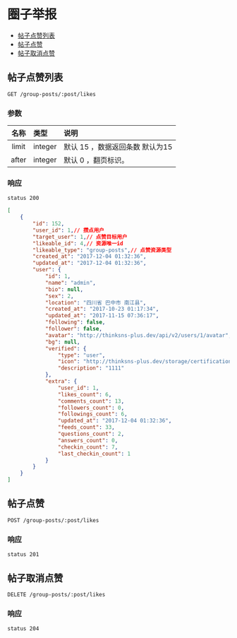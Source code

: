 # 圈子举报

- [帖子点赞列表](#帖子点赞列表)
- [帖子点赞](#帖子点赞)
- [帖子取消点赞](#帖子取消点赞)


## 帖子点赞列表

```
GET /group-posts/:post/likes

```

### 参数

| 名称 | 类型 | 说明 |
|:----:|:-----|:-----|
|limit|integer| 默认 15 ，数据返回条数 默认为15|
|after|integer|默认 0 ，翻页标识。|

### 响应

```
status 200
```

```json
[
    {
        "id": 152,
        "user_id": 1,// 攒点用户
        "target_user": 1,// 点赞目标用户
        "likeable_id": 4,// 资源唯一id
        "likeable_type": "group-posts",// 点赞资源类型
        "created_at": "2017-12-04 01:32:36",
        "updated_at": "2017-12-04 01:32:36",
        "user": {
            "id": 1,
            "name": "admin",
            "bio": null,
            "sex": 2,
            "location": "四川省 巴中市 南江县",
            "created_at": "2017-10-23 01:17:34",
            "updated_at": "2017-11-15 07:36:17",
            "following": false,
            "follower": false,
            "avatar": "http://thinksns-plus.dev/api/v2/users/1/avatar",
            "bg": null,
            "verified": {
                "type": "user",
                "icon": "http://thinksns-plus.dev/storage/certifications/000/000/0us/er.png",
                "description": "1111"
            },
            "extra": {
                "user_id": 1,
                "likes_count": 6,
                "comments_count": 13,
                "followers_count": 0,
                "followings_count": 6,
                "updated_at": "2017-12-04 01:32:36",
                "feeds_count": 33,
                "questions_count": 2,
                "answers_count": 0,
                "checkin_count": 7,
                "last_checkin_count": 1
            }
        }
    }
]
```

## 帖子点赞

```
POST /group-posts/:post/likes
```

### 响应

```
status 201
```

## 帖子取消点赞

```
DELETE /group-posts/:post/likes
```

### 响应

```
status 204
```
